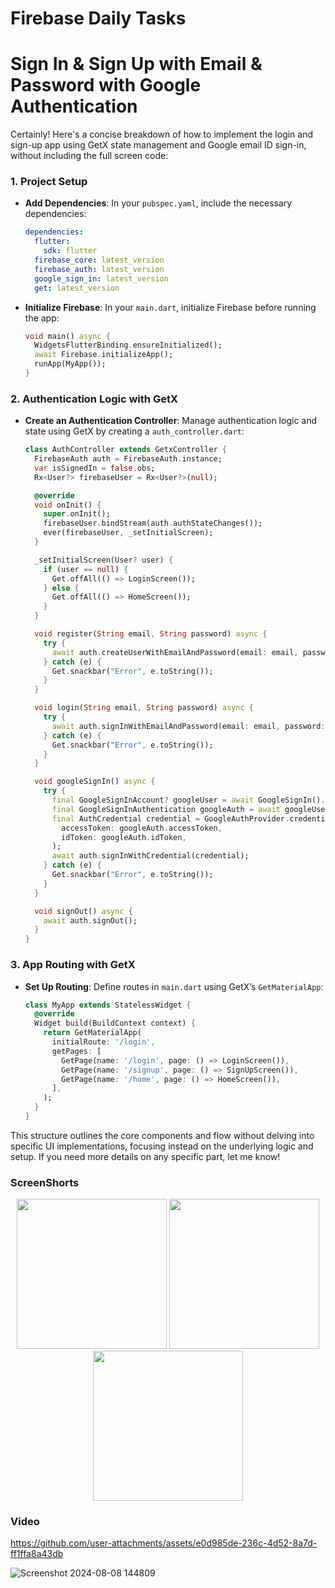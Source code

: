# Firebase Daily Tasks

# Sign In & Sign Up with Email & Password with Google Authentication

Certainly! Here's a concise breakdown of how to implement the login and sign-up app using GetX state management and Google email ID sign-in, without including the full screen code:

### **1. Project Setup**
- **Add Dependencies**:
  In your `pubspec.yaml`, include the necessary dependencies:
  ```yaml
  dependencies:
    flutter:
      sdk: flutter
    firebase_core: latest_version
    firebase_auth: latest_version
    google_sign_in: latest_version
    get: latest_version
  ```

- **Initialize Firebase**:
  In your `main.dart`, initialize Firebase before running the app:
  ```dart
  void main() async {
    WidgetsFlutterBinding.ensureInitialized();
    await Firebase.initializeApp();
    runApp(MyApp());
  }
  ```

### **2. Authentication Logic with GetX**

- **Create an Authentication Controller**:
  Manage authentication logic and state using GetX by creating a `auth_controller.dart`:
  ```dart
  class AuthController extends GetxController {
    FirebaseAuth auth = FirebaseAuth.instance;
    var isSignedIn = false.obs;
    Rx<User?> firebaseUser = Rx<User?>(null);

    @override
    void onInit() {
      super.onInit();
      firebaseUser.bindStream(auth.authStateChanges());
      ever(firebaseUser, _setInitialScreen);
    }

    _setInitialScreen(User? user) {
      if (user == null) {
        Get.offAll(() => LoginScreen());
      } else {
        Get.offAll(() => HomeScreen());
      }
    }

    void register(String email, String password) async {
      try {
        await auth.createUserWithEmailAndPassword(email: email, password: password);
      } catch (e) {
        Get.snackbar("Error", e.toString());
      }
    }

    void login(String email, String password) async {
      try {
        await auth.signInWithEmailAndPassword(email: email, password: password);
      } catch (e) {
        Get.snackbar("Error", e.toString());
      }
    }

    void googleSignIn() async {
      try {
        final GoogleSignInAccount? googleUser = await GoogleSignIn().signIn();
        final GoogleSignInAuthentication googleAuth = await googleUser!.authentication;
        final AuthCredential credential = GoogleAuthProvider.credential(
          accessToken: googleAuth.accessToken,
          idToken: googleAuth.idToken,
        );
        await auth.signInWithCredential(credential);
      } catch (e) {
        Get.snackbar("Error", e.toString());
      }
    }

    void signOut() async {
      await auth.signOut();
    }
  }
  ```

### **3. App Routing with GetX**

- **Set Up Routing**:
  Define routes in `main.dart` using GetX’s `GetMaterialApp`:
  ```dart
  class MyApp extends StatelessWidget {
    @override
    Widget build(BuildContext context) {
      return GetMaterialApp(
        initialRoute: '/login',
        getPages: [
          GetPage(name: '/login', page: () => LoginScreen()),
          GetPage(name: '/signup', page: () => SignUpScreen()),
          GetPage(name: '/home', page: () => HomeScreen()),
        ],
      );
    }
  }
  ```

This structure outlines the core components and flow without delving into specific UI implementations, focusing instead on the underlying logic and setup. If you need more details on any specific part, let me know!

### ScreenShorts


<p align='center'>
  <img src='https://github.com/user-attachments/assets/13f46404-4351-4595-97c2-5c995a9c9302' width=240>
  <img src='https://github.com/user-attachments/assets/2ef51dc9-aba0-4d35-bd78-3ed2c24073f4' width=240>
  <img src='https://github.com/user-attachments/assets/e2efc0c2-b93c-47ac-a6ff-9127eeb86dd9' width=240>
</p>

### Video
https://github.com/user-attachments/assets/e0d985de-236c-4d52-8a7d-ff1ffa8a43db


![Screenshot 2024-08-08 144809](https://github.com/user-attachments/assets/266a3880-dc6f-4d08-9c90-2908db6339a5)






